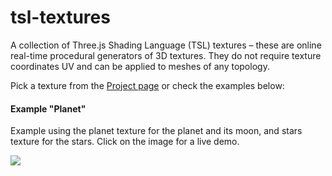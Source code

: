 # tsl-textures
A collection of Three.js Shading Language (TSL) textures &ndash;
these are online real-time procedural generators of 3D textures.
They do not require texture coordinates UV and can be applied
to meshes of any topology.

Pick a texture from the [Project page](https://boytchev.github.io/tsl-textures/)
or check the examples below:

#### Example "Planet"

Example using the planet texture for the planet and its moon,
and stars texture for the stars. Click on the image for a live demo.

[<img src="https://boytchev.github.io/tsl-textures/examples/example-planet.jpg">](https://boytchev.github.io/tsl-textures/examples/example-planet.html)
